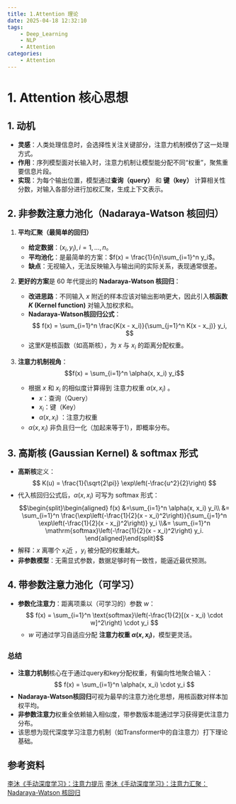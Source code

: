 ```yaml
---
title: 1.Attention 理论
date: 2025-04-18 12:32:10
tags:
    - Deep_Learning
    - NLP
    - Attention
categories:
    - Attention
---
```

# 1. Attention 核心思想

## 1. 动机

- **灵感**：人类处理信息时，会选择性关注关键部分，注意力机制模仿了这一处理方式。
- **作用**：序列模型面对长输入时，注意力机制让模型能分配不同“权重”，聚焦重要信息片段。
- **实现**：为每个输出位置，模型通过**查询（query）** 和 **键（key）** 计算相关性分数，对输入各部分进行加权汇聚，生成上下文表示。

## 2. 非参数注意力池化（Nadaraya-Watson 核回归）

1. **平均汇聚（最简单的回归）**
	- **给定数据**：$(x_i, y_i), i=1,\dots,n$。
	- **平均池化**：是最简单的方案：$f(x) = \frac{1}{n}\sum_{i=1}^n y_i$。
	- **缺点**：无视输入，无法反映输入与输出间的实际关系，表现通常很差。

2. **更好的方案**是 60 年代提出的 **Nadaraya-Watson 核回归**：
	- **改进思路**：不同输入 $x$ 附近的样本应该对输出影响更大，因此引入**核函数 $K$ (Kernel function)**  对输入加权求和。
	- **Nadaraya-Watson核回归公式**：
    $$
    f(x) = \sum_{i=1}^n \frac{K(x - x_i)}{\sum_{j=1}^n K(x - x_j)} y_i,
    $$
    - 这里$K$是核函数（如高斯核），为 $x$ 与 $x_i$ 的距离分配权重。

3. **注意力机制视角**：
	$$f(x) = \sum_{i=1}^n \alpha(x, x_i) y_i$$
	- 根据 $x$ 和 $x_i$ 的相似度计算得到 注意力权重 $\alpha(x, x_i)$ 。
		- $x$：查询（Query）
		- $x_i$：键（Key）
		- $\alpha(x, x_i)$ ：注意力权重
	- $\alpha(x, x_i)$ 非负且归一化（加起来等于1），即概率分布。

## 3. 高斯核 (Gaussian Kernel) & softmax 形式

- **高斯核**定义：
  $$
  K(u) = \frac{1}{\sqrt{2\pi}} \exp\left(-\frac{u^2}{2}\right)
  $$
- 代入核回归公式后，$\alpha(x, x_i)$ 可写为 softmax 形式：
	$$\begin{split}\begin{aligned} f(x) &=\sum_{i=1}^n \alpha(x, x_i) y_i\\ &= \sum_{i=1}^n \frac{\exp\left(-\frac{1}{2}(x - x_i)^2\right)}{\sum_{j=1}^n \exp\left(-\frac{1}{2}(x - x_j)^2\right)} y_i \\&= \sum_{i=1}^n \mathrm{softmax}\left(-\frac{1}{2}(x - x_i)^2\right) y_i. \end{aligned}\end{split}$$
 - 解释：$x$ 离哪个 $x_i$近 ，$y_i$ 被分配的权重越大。
 - **非参数模型**：无需显式参数，数据足够时有一致性，能逼近最优预测。
 
## 4. 带参数注意力池化（可学习）

- **参数化注意力**：距离项乘以（可学习的）参数 $w$：
  $$
  f(x) = \sum_{i=1}^n \text{softmax}\left(-\frac{1}{2}[(x - x_i) \cdot w]^2\right) \cdot y_i
  $$
  - $w$ 可通过学习自适应分配 **注意力权重 $\alpha(x, x_i)$**，模型更灵活。


### **总结**

- **注意力机制**核心在于通过query和key分配权重，有偏向性地聚合输入：
  $$
  f(x) = \sum_{i=1}^n \alpha(x, x_i) \cdot y_i
  $$
- **Nadaraya-Watson核回归**可视为最早的注意力池化思想，用核函数对样本加权平均。
- **非参数注意力**权重全依赖输入相似度，带参数版本能通过学习获得更优注意力分布。
- 该思想为现代深度学习注意力机制（如Transformer中的自注意力）打下理论基础。


## 参考资料

[李沐《手动深度学习》：注意力提示](https://zh.d2l.ai/chapter_attention-mechanisms/attention-cues.html)
[李沐《手动深度学习》：注意力汇聚：Nadaraya-Watson 核回归](https://zh.d2l.ai/chapter_attention-mechanisms/nadaraya-waston.html)
